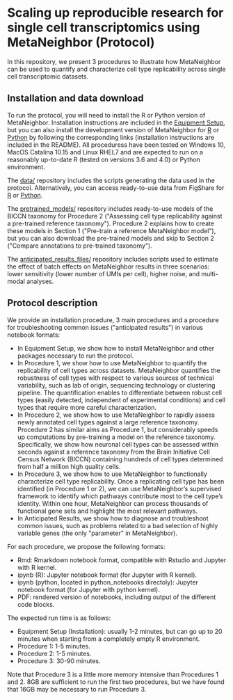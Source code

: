 # Scaling up reproducible research for single cell transcriptomics using MetaNeighbor (Protocol)

In this repository, we present 3 procedures to illustrate how MetaNeighbor can be used to quantify and characterize cell type replicability across single cell transcriptomic datasets.

## Installation and data download
To run the protocol, you will need to install the R or Python version of MetaNeighbor. Installation instructions are included in the [Equipment Setup](equipment_setup.Rmd), but you can also install the development version of MetaNeighbor for [R](https://github.com/gillislab/MetaNeighbor) or [Python](https://github.com/gillislab/pyMN) by following the corresponding links (installation instructions are included in the README). All proceduress have been tested on Windows 10, MacOS Catalina 10.15 and Linux RHEL7 and are expected to run on a reasonably up-to-date R (tested on versions 3.6 and 4.0) or Python environment.

The [data/](data/) repository includes the scripts generating the data used in the protocol. Alternatively, you can access ready-to-use data from FigShare for [R](https://doi.org/10.6084/m9.figshare.13020569) or [Python](https://doi.org/10.6084/m9.figshare.13034171).

The [pretrained_models/](pretrained_models/) repository includes ready-to-use models of the BICCN taxonomy for Procedure 2 ("Assessing cell type replicability against a pre-trained reference taxonomy"). Procedure 2 explains how to create these models in Section 1 ("Pre-train a reference MetaNeighbor model"), but you can also download the pre-trained models and skip to Section 2 ("Compare annotations to pre-trained taxonomy").

The [anticipated_results_files/](anticipated_results_files/) repository includes scripts used to estimate the effect of batch effects on MetaNeighbor results in three scenarios: lower sensitivity (lower number of UMIs per cell), higher noise, and multi-modal analyses.


## Protocol description

We provide an installation procedure, 3 main procedures and a procedure for troubleshooting common issues ("anticipated results") in various notebook formats:
 - In Equipment Setup, we show how to install MetaNeighbor and other packages necessary to run the protocol.
 - In Procedure 1, we show how to use MetaNeighbor to quantify the replicability of cell types across datasets. MetaNeighbor quantifies the robustness of cell types with respect to various sources of technical variability, such as lab of origin, sequencing technology or clustering pipeline. The quantification enables to differentiate between robust cell types (easily detected, independent of experimental conditions) and cell types that require more careful characterization. 
 - In Procedure 2, we show how to use MetaNeighbor to rapidly assess newly annotated cell types against a large reference taxonomy. Procedure 2 has similar aims as Procedure 1, but considerably speeds up computations by pre-training a model on the reference taxonomy. Specifically, we show how neuronal cell types can be assessed within seconds against a reference taxonomy from the Brain Initiative Cell Census Network (BICCN) containing hundreds of cell types determined from half a million high quality cells.
 - In Procedure 3, we show how to use MetaNeighbor to functionally characterize cell type replicability. Once a replicating cell type has been identified (in Procedure 1 or 2), we can use MetaNeighbor’s supervised framework to identify which pathways contribute most to the cell type’s identity. Within one hour, MetaNeighbor can process thousands of functional gene sets and highlight the most relevant pathways.
 - In Anticipated Results, we show how to diagnose and troubleshoot common issues, such as problems related to a bad selection of highly variable genes (the only "parameter" in MetaNeighbor).
 
For each procedure, we propose the following formats:
 - Rmd: Rmarkdown notebook format, compatible with Rstudio and Jupyter with R kernel.
 - ipynb (R): Jupyter notebook format (for Jupyter with R kernel).
 - ipynb (python, located in python_notebooks directoly): Jupyter notebook format (for Jupyter with python kernel).
 - PDF: rendered version of notebooks, including output of the different code blocks.
 
The expected run time is as follows:
 - Equipment Setup (Installation): usually 1-2 minutes, but can go up to 20 minutes when starting from a completely empty R environment.
 - Procedure 1: 1-5 minutes.
 - Procedure 2: 1-5 minutes.
 - Procedure 3: 30-90 minutes.

Note that Procedure 3 is a little more memory intensive than Procedures 1 and 2. 8GB are sufficient to run the first two procedures, but we have found that 16GB may be necessary to run Procedure 3.
